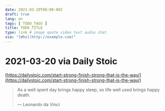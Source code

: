 ```yaml
---
date: 2021-03-20T00:00:00Z
draft: true
lang: en
tags: [ TODO_TAGS ]
title: TODO_TITLE
type: link # image quote video text audio chat
via: "[Who](http://example.com)"
---
```



# 2021-03-20 via Daily Stoic
[https://dailystoic.com/start-strong-finish-strong-that-is-the-way/](https://dailystoic.com/start-strong-finish-strong-that-is-the-way/)

> As a well spent day brings happy sleep, so life well used brings happy death.
>
> — Leonardo da Vinci

